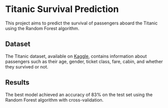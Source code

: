 # Titanic Survival Prediction

This project aims to predict the survival of passengers aboard the Titanic using the Random Forest algorithm. 

## Dataset

The Titanic dataset, available on [Kaggle](https://www.kaggle.com/datasets/yasserh/titanic-dataset), contains information about passengers such as their age, gender, ticket class, fare, cabin, and whether they survived or not.

## Results

The best model achieved an accuracy of 83% on the test set using the Random Forest algorithm with cross-validation.
